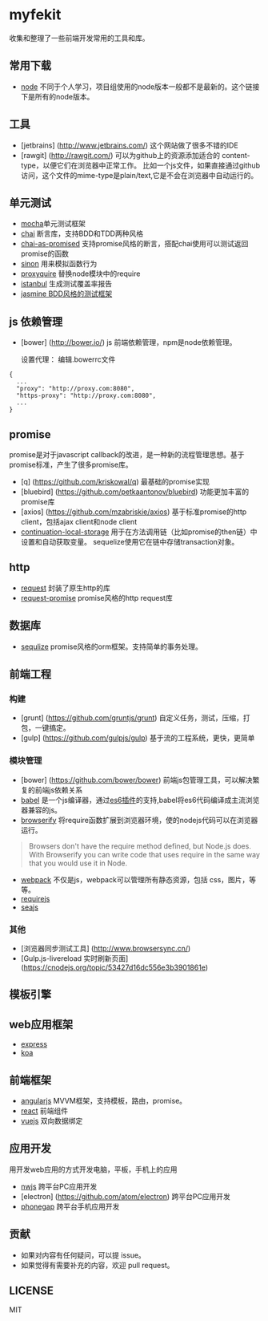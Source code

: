 # myfekit
收集和整理了一些前端开发常用的工具和库。

## 常用下载
* [node](https://nodejs.org/dist/) 不同于个人学习，项目组使用的node版本一般都不是最新的。这个链接下是所有的node版本。

## 工具
* [jetbrains] (http://www.jetbrains.com/) 这个网站做了很多不错的IDE
* [rawgit] (http://rawgit.com/) 可以为github上的资源添加适合的 content-type，以便它们在浏览器中正常工作。
  比如一个js文件，如果直接通过github访问，这个文件的mime-type是plain/text,它是不会在浏览器中自动运行的。


## 单元测试

* [mocha](https://github.com/mochajs/mocha)单元测试框架
* [chai](https://github.com/chaijs/chai) 断言库，支持BDD和TDD两种风格
* [chai-as-promised](https://github.com/domenic/chai-as-promised) 支持promise风格的断言，搭配chai使用可以测试返回promise的函数
* [sinon](https://github.com/sinonjs/sinon) 用来模拟函数行为
* [proxyquire](https://github.com/thlorenz/proxyquire) 替换node模块中的require
* [istanbul](https://github.com/gotwarlost/istanbul) 生成测试覆盖率报告
* [jasmine BDD风格的测试框架](http://jasmine.github.io/edge/introduction.html)

## js 依赖管理
* [bower] (http://bower.io/) js 前端依赖管理，npm是node依赖管理。
   
   设置代理：
   编辑.bowerrc文件
```
{
  ...
  "proxy": "http://proxy.com:8080",
  "https-proxy": "http://proxy.com:8080",
  ...
}
```

## promise
promise是对于javascript callback的改进，是一种新的流程管理思想。基于promise标准，产生了很多promise库。
* [q] (https://github.com/kriskowal/q) 最基础的promise实现
* [bluebird] (https://github.com/petkaantonov/bluebird) 功能更加丰富的promise库
* [axios] (https://github.com/mzabriskie/axios) 基于标准promise的http client，包括ajax client和node client
* [continuation-local-storage](https://www.npmjs.com/package/continuation-local-storage) 用于在方法调用链（比如promise的then链）中设置和自动获取变量。 sequelize使用它在链中存储transaction对象。

## http
* [request](https://github.com/request/request) 封装了原生http的库
* [request-promise](https://github.com/request/request-promise) promise风格的http request库

## 数据库
* [sequlize](https://github.com/sequelize/sequelize) promise风格的orm框架。支持简单的事务处理。

## 前端工程
### 构建
* [grunt] (https://github.com/gruntjs/grunt) 自定义任务，测试，压缩，打包，一键搞定。
* [gulp] (https://github.com/gulpjs/gulp) 基于流的工程系统，更快，更简单
### 模块管理
* [bower] (https://github.com/bower/bower) 前端js包管理工具，可以解决繁复的前端js依赖关系
*  [babel](http://babeljs.io/) 是一个js编译器，通过[es6插件](http://babeljs.io/docs/plugins/preset-es2015/)的支持,babel将es6代码编译成主流浏览器兼容的js。
* [browserify](http://browserify.org/) 将require函数扩展到浏览器环境，使的nodejs代码可以在浏览器运行。
>Browsers don't have the require method defined, but Node.js does. With Browserify you can write code that uses require in the same way that you would use it in Node.
* [webpack](http://webpack.github.io/) 不仅是js，webpack可以管理所有静态资源，包括 css，图片，等等。
* [requirejs](http://www.requirejs.org/)
* [seajs](http://seajs.org/docs/)
### 其他
* [浏览器同步测试工具] (http://www.browsersync.cn/)
* [Gulp.js-livereload 实时刷新页面] (https://cnodejs.org/topic/53427d16dc556e3b3901861e)

## 模板引擎


## web应用框架

* [express](https://github.com/strongloop/express)
* [koa](https://github.com/koajs/koa)

## 前端框架

* [angularjs](https://github.com/angular/angular) MVVM框架，支持模板，路由，promise。
* [react](https://github.com/facebook/react) 前端组件
* [vuejs](http://cn.vuejs.org/) 双向数据绑定

## 应用开发
用开发web应用的方式开发电脑，平板，手机上的应用
* [nwjs](https://github.com/nwjs/nw.js) 跨平台PC应用开发
* [electron] (https://github.com/atom/electron) 跨平台PC应用开发
* [phonegap](https://github.com/sintaxi/phonegap) 跨平台手机应用开发

## 贡献
* 如果对内容有任何疑问，可以提 issue。
* 如果觉得有需要补充的内容，欢迎 pull request。


## LICENSE

MIT





